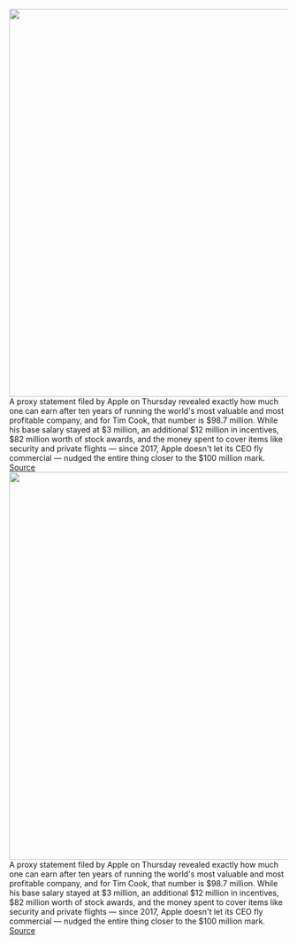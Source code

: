 <img src='https://cdn.vox-cdn.com/thumbor/mCSS0-abY113-if5Iw7BHpWPWGA=/1714x23:7183x4319/1200x800/filters:focal(3269x418:4579x1728)/cdn.vox-cdn.com/uploads/chorus_image/image/70357469/1235869222.0.jpg' width='700px' /><br/>
A proxy statement filed by Apple on Thursday revealed exactly how much one can earn after ten years of running the world's most valuable and most profitable company, and for Tim Cook, that number is $98.7 million. While his base salary stayed at $3 million, an additional $12 million in incentives, $82 million worth of stock awards, and the money spent to cover items like security and private flights — since 2017, Apple doesn't let its CEO fly commercial — nudged the entire thing closer to the $100 million mark.
<a href='https://www.theverge.com/2022/1/6/22871202/tim-cook-2021-pay-package-compensation-proxy'> Source <a/><img src='https://cdn.vox-cdn.com/thumbor/mCSS0-abY113-if5Iw7BHpWPWGA=/1714x23:7183x4319/1200x800/filters:focal(3269x418:4579x1728)/cdn.vox-cdn.com/uploads/chorus_image/image/70357469/1235869222.0.jpg' width='700px' /><br/>
A proxy statement filed by Apple on Thursday revealed exactly how much one can earn after ten years of running the world's most valuable and most profitable company, and for Tim Cook, that number is $98.7 million. While his base salary stayed at $3 million, an additional $12 million in incentives, $82 million worth of stock awards, and the money spent to cover items like security and private flights — since 2017, Apple doesn't let its CEO fly commercial — nudged the entire thing closer to the $100 million mark.
<a href='https://www.theverge.com/2022/1/6/22871202/tim-cook-2021-pay-package-compensation-proxy'> Source <a/>